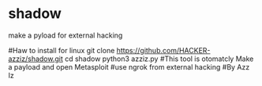 # shadow
make a pyload for external hacking

#Haw to install for linux
git clone https://github.com/HACKER-azziz/shadow.git
cd shadow
python3 azziz.py
#This tool is otomatcly Make a payload and open Metasploit 
#use ngrok from external hacking 
#By Azz Iz
